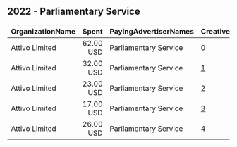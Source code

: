 ## 2022 - Parliamentary Service 
|OrganizationName|Spent|PayingAdvertiserNames|CreativeUrls|Impressions|Genders|AgeBrackets|CountryCodes|BillingAddresses|CandidateBallotInformation|
|:---|---:|:---|:---|---:|:---|:---|:---|:---|:---|
|Attivo Limited|62.00 USD|Parliamentary Service|[0](https://www.snap.com/political-ads/asset/f970f1799bf9f1ed71e6c3a088a80b0123929ed7365d11816a13d29fc76c51b6?mediaType=mp4)|5,810||18-30|new zealand|"158 Leinster Road,Merivale,8146,NZ"|David Seymour MP|
|Attivo Limited|32.00 USD|Parliamentary Service|[1](https://www.snap.com/political-ads/asset/9e262a019c917e24f77f559f164c408082d061dd7d92997a34b924a0e01e2a97?mediaType=mp4)|4,950||18-40|new zealand|"158 Leinster Road,Merivale,8146,NZ"|David Seymour MP|
|Attivo Limited|23.00 USD|Parliamentary Service|[2](https://www.snap.com/political-ads/asset/4fc34d5f7fc77f73638fdee72eb2968d480543541ac1c6cdb1dbaaeb27d8b6bb?mediaType=mp4)|6,115||17+|new zealand|"158 Leinster Road,Merivale,8146,NZ"|David Seymour MP|
|Attivo Limited|17.00 USD|Parliamentary Service|[3](https://www.snap.com/political-ads/asset/df2d8883742067278ec8a39e0c06db74f7c0c70f68d81b4a140c2c14640f19ad?mediaType=mp4)|4,703||18-30|new zealand|"158 Leinster Road,Merivale,8146,NZ"|David Seymour MP|
|Attivo Limited|26.00 USD|Parliamentary Service|[4](https://www.snap.com/political-ads/asset/71d5408c37b9d5875db248dc2263188b52821134588f265df8955a17d66f56af?mediaType=mp4)|7,050||17+|new zealand|"158 Leinster Road,Merivale,8146,NZ"|David Seymour MP|
